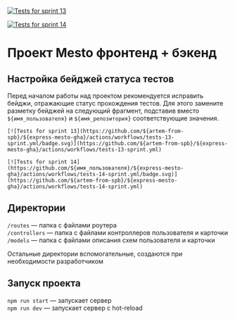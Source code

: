 [![Tests for sprint 13](https://github.com/artem-from-spb/express-mesto-gha/actions/workflows/tests-13-sprint.yml/badge.svg)](https://github.com/artem-from-spb/express-mesto-gha/actions/workflows/tests-13-sprint.yml) 

[![Tests for sprint 14](https://github.com/artem-from-spb/express-mesto-gha/actions/workflows/tests-14-sprint.yml/badge.svg)](https://github.com/artem-from-spb/express-mesto-gha/actions/workflows/tests-14-sprint.yml)
# Проект Mesto фронтенд + бэкенд



## Настройка бейджей статуса тестов
Перед началом работы над проектом рекомендуется исправить бейджи, отражающие статус прохождения тестов.
Для этого замените разметку бейджей на следующий фрагмент, подставив вместо `${имя_пользователя}` и `${имя_репозитория}` соответствующие значения.

```
[![Tests for sprint 13](https://github.com/${artem-from-spb}/${express-mesto-gha}/actions/workflows/tests-13-sprint.yml/badge.svg)](https://github.com/${artem-from-spb}/${express-mesto-gha}/actions/workflows/tests-13-sprint.yml) 

[![Tests for sprint 14](https://github.com/${имя_пользователя}/${express-mesto-gha}/actions/workflows/tests-14-sprint.yml/badge.svg)](https://github.com/${artem-from-spb}/${express-mesto-gha}/actions/workflows/tests-14-sprint.yml)
```


## Директории

`/routes` — папка с файлами роутера  
`/controllers` — папка с файлами контроллеров пользователя и карточки   
`/models` — папка с файлами описания схем пользователя и карточки  
  
Остальные директории вспомогательные, создаются при необходимости разработчиком

## Запуск проекта

`npm run start` — запускает сервер   
`npm run dev` — запускает сервер с hot-reload
